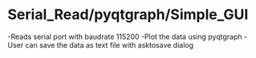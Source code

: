 # Serial_Read/pyqtgraph/Simple_GUI
-Reads serial port with baudrate 115200
-Plot the data using pyqtgraph
-User can save the data as text file with asktosave dialog
